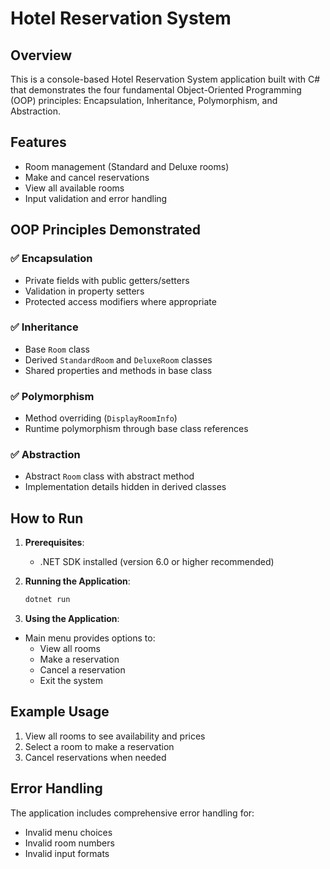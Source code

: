 # Hotel Reservation System

## Overview
This is a console-based Hotel Reservation System application built with C# that demonstrates the four fundamental Object-Oriented Programming (OOP) principles: Encapsulation, Inheritance, Polymorphism, and Abstraction.

## Features
- Room management (Standard and Deluxe rooms)
- Make and cancel reservations
- View all available rooms
- Input validation and error handling

## OOP Principles Demonstrated

### ✅ Encapsulation
- Private fields with public getters/setters
- Validation in property setters
- Protected access modifiers where appropriate

### ✅ Inheritance
- Base `Room` class
- Derived `StandardRoom` and `DeluxeRoom` classes
- Shared properties and methods in base class

### ✅ Polymorphism
- Method overriding (`DisplayRoomInfo`)
- Runtime polymorphism through base class references

### ✅ Abstraction
- Abstract `Room` class with abstract method
- Implementation details hidden in derived classes

## How to Run

1. **Prerequisites**:
   - .NET SDK installed (version 6.0 or higher recommended)

2. **Running the Application**:

   ```bash
   dotnet run
   ```

3. **Using the Application**:
- Main menu provides options to:
  - View all rooms
  - Make a reservation
  - Cancel a reservation
  - Exit the system

## Example Usage
1. View all rooms to see availability and prices
2. Select a room to make a reservation
3. Cancel reservations when needed

## Error Handling
The application includes comprehensive error handling for:
- Invalid menu choices
- Invalid room numbers
- Invalid input formats
